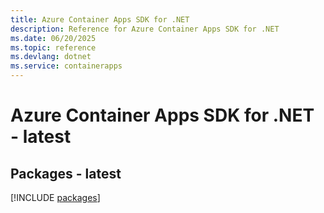 ```yaml
---
title: Azure Container Apps SDK for .NET
description: Reference for Azure Container Apps SDK for .NET
ms.date: 06/20/2025
ms.topic: reference
ms.devlang: dotnet
ms.service: containerapps
---
```

# Azure Container Apps SDK for .NET - latest
## Packages - latest
[!INCLUDE [packages](container-apps-index.md)]